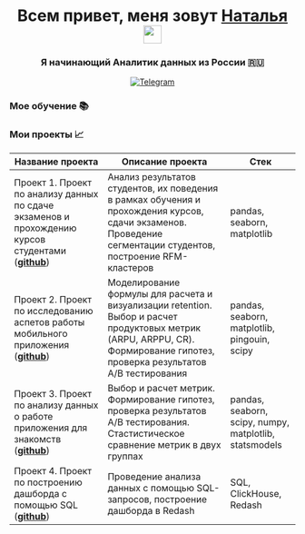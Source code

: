 <h1 align="center">Всем привет, меня зовут <a href="https://daniilshat.ru/" target="_blank">Наталья</a>
<img src="https://github.com/blackcater/blackcater/raw/main/images/Hi.gif" height="32"/></h1>
<h3 align="center">Я начинающий Аналитик данных из России 🇷🇺</h3>

<div align="center">

  <a href="">[![Telegram](https://img.shields.io/badge/-Telegram-27A7E7?style=for-the-badge&logo=telegram)](https://t.me/natt_ish)</a>

</div>

### Мое обучение 📚


### Мои проекты 📈

|Название проекта| Описание проекта| Стек|
|----------------|-----------------|-----|
|Проект 1.  Проект по анализу данных по сдаче экзаменов и прохождению курсов студентами  (__[github]()__)|Анализ результатов студентов, их поведения в рамках обучения и прохождения курсов, сдачи экзаменов. Проведение сегментации студентов, построение RFM-кластеров|pandas, seaborn, matplotlib|
|Проект 2. Проект по исследованию аспетов работы мобильного приложения (__[github]()__)|Моделирование формулы для расчета и визуализации retention. Выбор и расчет продуктовых метрик (ARPU, ARPPU, CR). Формирование гипотез, проверка результатов A/B тестирования|pandas, seaborn, matplotlib, pingouin, scipy|
|Проект 3. Проект по анализу данных о работе приложения для знакомств (__[github]()__)|Выбор и расчет метрик. Формирование гипотез, проверка результатов A/B тестирования. Стастистическое сравнение метрик в двух группах|pandas, seaborn, scipy, numpy, matplotlib, statsmodels|
|Проект 4. Проект по построению дашборда с помощью SQL (__[github]()__)|Проведение анализа данных с помощью SQL-запросов, построение дашборда в Redash|SQL, ClickHouse, Redash|
